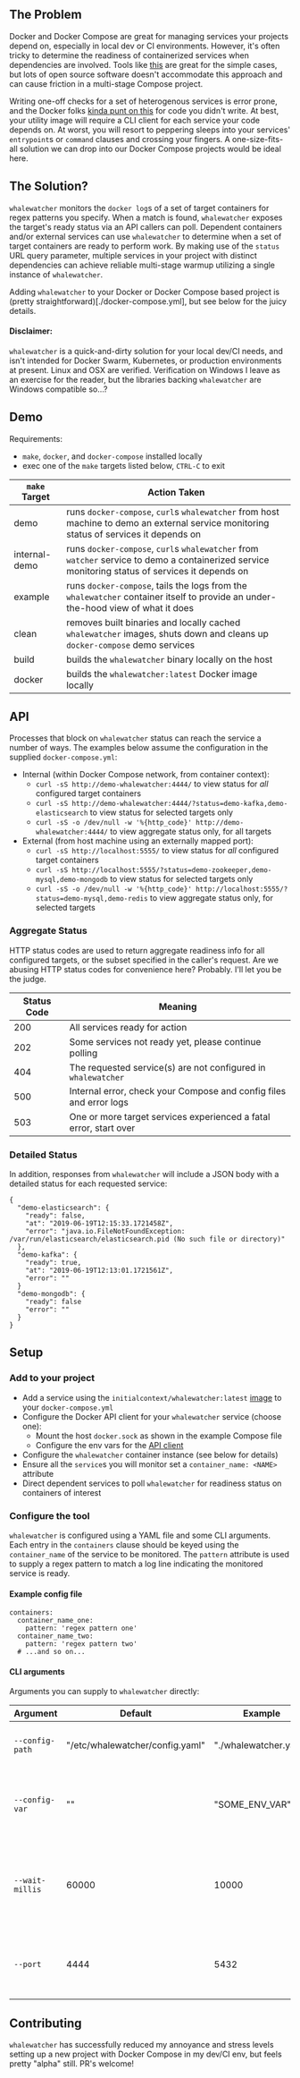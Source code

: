 ## The Problem

Docker and Docker Compose are great for managing services your projects depend on, especially in local dev or CI environments. However, it's often tricky to determine the readiness of containerized services when dependencies are involved. Tools like [this](https://github.com/vishnubob/wait-for-it) are great for the simple cases, but lots of open source software doesn't accommodate this approach and can cause friction in a multi-stage Compose project.

Writing one-off checks for a set of heterogenous services is error prone, and the Docker folks [kinda punt on this](https://docs.docker.com/compose/startup-order/) for code you didn't write. At best, your utility image will require a CLI client for each service your code depends on. At worst, you will resort to peppering sleeps into your services' `entrypoint`s or `command` clauses and crossing your fingers. A one-size-fits-all solution we can drop into our Docker Compose projects would be ideal here.


## The Solution?

`whalewatcher` monitors the `docker log`s of a set of target containers for regex patterns you specify. When a match is found, `whalewatcher` exposes the target's ready status via an API callers can poll. Dependent containers and/or external services can use `whalewatcher` to determine when a set of target containers are ready to perform work. By making use of the `status` URL query parameter, multiple services in your project with distinct dependencies can achieve reliable multi-stage warmup utilizing a single instance of `whalewatcher`.

Adding `whalewatcher` to your Docker or Docker Compose based project is (pretty straightforward)[./docker-compose.yml], but see below for the juicy details.

#### Disclaimer:
`whalewatcher` is a quick-and-dirty solution for your local dev/CI needs, and isn't intended for Docker Swarm, Kubernetes, or production environments at present. Linux and OSX are verified. Verification on Windows I leave as an exercise for the reader, but the libraries backing `whalewatcher` are Windows compatible so...?


## Demo

Requirements:
 - `make`, `docker`, and `docker-compose` installed locally
 - exec one of the `make` targets listed below, `CTRL-C` to exit

| `make` Target | Action Taken             |
| ------------- | ------------------------ |
| demo          | runs `docker-compose`, `curl`s `whalewatcher` from host machine to demo an external service monitoring status of services it depends on |
| internal-demo | runs `docker-compose`, `curl`s `whalewatcher` from `watcher` service to demo a containerized service monitoring status of services it depends on |
| example       | runs `docker-compose`, tails the logs from the `whalewatcher` container itself to provide an under-the-hood view of what it does |
| clean         | removes built binaries and locally cached `whalewatcher` images, shuts down and cleans up `docker-compose` demo services |
| build         | builds the `whalewatcher` binary locally on the host |
| docker        | builds the `whalewatcher:latest` Docker image locally |


## API

Processes that block on `whalewatcher` status can reach the service a number of ways. The examples below assume the configuration in the supplied `docker-compose.yml`:
- Internal (within Docker Compose network, from container context):
  - `curl -sS http://demo-whalewatcher:4444/` to view status for _all_ configured target containers
  - `curl -sS http://demo-whalewatcher:4444/?status=demo-kafka,demo-elasticsearch` to view status for selected targets only
  - `curl -sS -o /dev/null -w '%{http_code}' http://demo-whalewatcher:4444/` to view aggregate status only, for all targets
- External (from host machine using an externally mapped port):
  - `curl -sS http://localhost:5555/` to view status for _all_ configured target containers
  - `curl -sS http://localhost:5555/?status=demo-zookeeper,demo-mysql,demo-mongodb` to view status for selected targets only
  - `curl -sS -o /dev/null -w '%{http_code}' http://localhost:5555/?status=demo-mysql,demo-redis` to view aggregate status only, for selected targets

### Aggregate Status
HTTP status codes are used to return aggregate readiness info for all configured targets, or the subset specified in the caller's request. Are we abusing HTTP status codes for convenience here? Probably. I'll let you be the judge.

| Status Code  | Meaning           |
| ------------ | ----------------- |
| 200          | All services ready for action |
| 202          | Some services not ready yet, please continue polling |
| 404          | The requested service(s) are not configured in `whalewatcher`  |
| 500          | Internal error, check your Compose and config files and error logs |
| 503          | One or more target services experienced a fatal error, start over   |

### Detailed Status
In addition, responses from `whalewatcher` will include a JSON body with a detailed status for each requested service:

```
{
  "demo-elasticsearch": {
    "ready": false,
    "at": "2019-06-19T12:15:33.1721458Z",
    "error": "java.io.FileNotFoundException: /var/run/elasticsearch/elasticsearch.pid (No such file or directory)"
  },
  "demo-kafka": {
    "ready": true,
    "at": "2019-06-19T12:13:01.1721561Z",
    "error": ""
  }
  "demo-mongodb": {
    "ready": false
    "error": ""
  }
}
```


## Setup

### Add to your project
- Add a service using the `initialcontext/whalewatcher:latest` [image](https://hub.docker.com/repository/docker/initialcontext/whalewatcher) to your `docker-compose.yml`
- Configure the Docker API client for your `whalewatcher` service (choose one):
    - Mount the host `docker.sock` as shown in the example Compose file
    - Configure the env vars for the [API client](https://godoc.org/github.com/docker/docker/client)
- Configure the `whalewatcher` container instance (see below for details)
- Ensure all the `service`s you will monitor set a `container_name: <NAME>` attribute
- Direct dependent services to poll `whalewatcher` for readiness status on containers of interest

### Configure the tool
`whalewatcher` is configured using a YAML file and some CLI arguments. Each entry in the `containers` clause should be keyed using the `container_name` of the service to be monitored. The `pattern` attribute is used to supply a regex pattern to match a log line indicating the monitored service is ready.

#### Example config file
```
containers:
  container_name_one:
    pattern: 'regex pattern one'
  container_name_two:
    pattern: 'regex pattern two'
  # ...and so on...
```

#### CLI arguments
Arguments you can supply to `whalewatcher` directly:

| Argument | Default | Example | Description |
| -------- | ------- | ------- | ----------- |
| `--config-path` | "/etc/whalewatcher/config.yaml" | "./whalewatcher.yaml" | Path to YAML service config file |
| `--config-var`  | "" | "SOME_ENV_VAR" | If set, the name of the env var in which the YAML config is inlined |
| `--wait-millis` | 60000 | 10000 | Time in millis `whalewatcher` should await each target container before signalling failure |
| `--port`        | 4444 | 5432 | the port `whalewatcher` should listen on to expose the status API |


## Contributing
`whalewatcher` has successfully reduced my annoyance and stress levels setting up a new project with Docker Compose in my dev/CI env, but feels pretty "alpha" still. PR's welcome!

